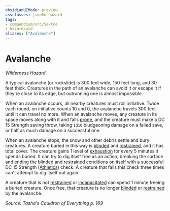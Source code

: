 ```yaml
---
obsidianUIMode: preview
cssclasses: json5e-hazard
tags:
- compendium/src/5e/tce
- hazard/wld
aliases: ["Avalanche"]
---
```

# Avalanche
*Wilderness Hazard*  

A typical avalanche (or rockslide) is 300 feet wide, 150 feet long, and 30 feet thick. Creatures in the path of an avalanche can avoid it or escape it if they're close to its edge, but outrunning one is almost impossible.

When an avalanche occurs, all nearby creatures must roll initiative. Twice each round, on initiative counts 10 and 0, the avalanche travels 300 feet until it can travel no more. When an avalanche moves, any creature in its space moves along with it and falls [prone](_conditions.md#prone), and the creature must make a DC 15 Strength saving throw, taking `1d10` bludgeoning damage on a failed save, or half as much damage on a successful one.

When an avalanche stops, the snow and other debris settle and bury creatures. A creature buried in this way is [blinded](_conditions.md#blinded) and [restrained](_conditions.md#restrained), and it has total cover. The creature gains 1 level of [exhaustion](_conditions.md#exhaustion) for every 5 minutes it spends buried. It can try to dig itself free as an action, breaking the surface and ending the [blinded](_conditions.md#blinded) and [restrained](_conditions.md#restrained) conditions on itself with a successful DC 15 Strength ([Athletics](_skills.md#Athletics)) check. A creature that fails this check three times can't attempt to dig itself out again.

A creature that is not [restrained](_conditions.md#restrained) or [incapacitated](_conditions.md#incapacitated) can spend 1 minute freeing a buried creature. Once free, that creature is no longer [blinded](_conditions.md#blinded) or [restrained](_conditions.md#restrained) by the avalanche.

*Source: Tasha's Cauldron of Everything p. 169*